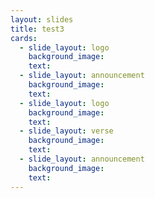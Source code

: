 ```yaml
---
layout: slides
title: test3
cards:
  - slide_layout: logo
    background_image:
    text:
  - slide_layout: announcement
    background_image:
    text:
  - slide_layout: logo
    background_image:
    text:
  - slide_layout: verse
    background_image:
    text:
  - slide_layout: announcement
    background_image:
    text:
---
```



